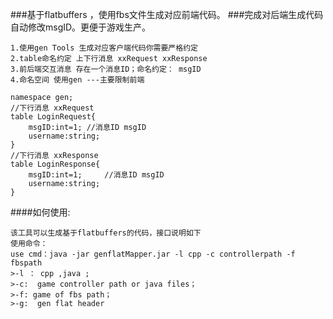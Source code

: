 
###基于flatbuffers ，使用fbs文件生成对应前端代码。
###完成对后端生成代码自动修改msgID。更便于游戏生产。

```
1.使用gen Tools 生成对应客户端代码你需要严格约定
2.table命名约定 上下行消息 xxRequest xxResponse
3.前后端交互消息 存在一个消息ID；命名约定： msgID
4.命名空间 使用gen ---主要限制前端 
```
 
 ```
namespace gen;
//下行消息 xxRequest
table LoginRequest{
     msgID:int=1; //消息ID msgID
     username:string;
}
//下行消息 xxResponse
table LoginResponse{
     msgID:int=1;     //消息ID msgID
     username:string;
}
```

####如何使用:
```
该工具可以生成基于flatbuffers的代码，接口说明如下
使用命令：
use cmd：java -jar genflatMapper.jar -l cpp -c controllerpath -f fbspath
>-l ： cpp ,java ;
>-c:  game controller path or java files；
>-f: game of fbs path；
>-g:  gen flat header
```


